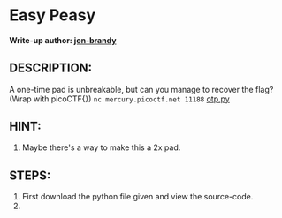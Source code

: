 # Easy Peasy
#### Write-up author: [jon-brandy](https://github.com/jon-brandy)
## DESCRIPTION:
A one-time pad is unbreakable, but can you manage to recover the flag? 
(Wrap with picoCTF{}) `nc mercury.picoctf.net 11188` [otp.py]()
## HINT:
1. Maybe there's a way to make this a 2x pad.
## STEPS:
1. First download the python file given and view the source-code.
2. 
